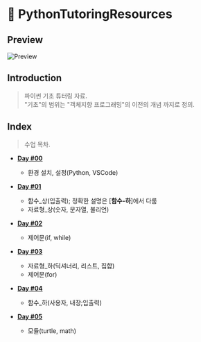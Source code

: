 # 📜 PythonTutoringResources

## Preview

![Preview]()

## Introduction

> 파이썬 기초 튜터링 자료.\
> "기초"의 범위는 "객체지향 프로그래밍"의 이전의 개념 까지로 정의.

## Index

> 수업 목차.

* **[Day #00](Day00/contents.md)**
    * 환경 설치, 설정(Python, VSCode)

* **[Day #01](Day01/contents.md)**
    * 함수_상(입출력); 정확한 설명은 [**함수-하**]에서 다룸
    * 자료형_상(숫자, 문자열, 불리언)

* **[Day #02](Day02/contents.md)**
    * 제어문(if, while)

* **[Day #03](Day03/contents.md)**
    * 자료형_하(딕셔너리, 리스트, 집합)
    * 제어문(for)

* **[Day #04](Day04/contents.md)**
    * 함수_하(사용자, 내장;입출력)

* **[Day #05](Day05/contents.md)**
    * 모듈(turtle, math)